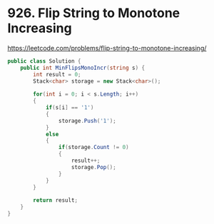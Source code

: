 # 926. Flip String to Monotone Increasing

https://leetcode.com/problems/flip-string-to-monotone-increasing/

```c#
public class Solution {
    public int MinFlipsMonoIncr(string s) {
        int result = 0;
        Stack<char> storage = new Stack<char>();
        
        for(int i = 0; i < s.Length; i++)
        {
            if(s[i] == '1')
            {
                storage.Push('1');
            }
            else
            {
                if(storage.Count != 0)
                {
                    result++;
                    storage.Pop();
                }
            }
        }
        
        return result;
    }
}
```